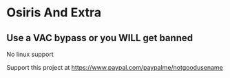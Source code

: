 # Osiris And Extra

## Use a VAC bypass or you WILL get banned

No linux support

Support this project at https://www.paypal.com/paypalme/notgoodusename
